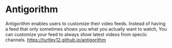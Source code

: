 # Antigorithm
Antigorithm enables users to customize their video feeds. Instead of having a feed that only sometimes shows you what you actually want to watch, You can customize your feed to always show latest videos from speciic channels.
https://turtley12.github.io/antigorithm
